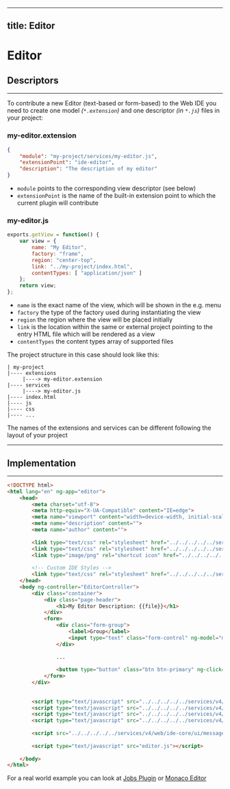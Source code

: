 ----
title: Editor
----

Editor
===

## Descriptors
----

To contribute a new Editor (text-based or form-based) to the Web IDE you need to create one model _(`*.extension`)_ and one descriptor _(in `*.js`)_ files in your project:

### my-editor.extension

```json
{
	"module": "my-project/services/my-editor.js",
	"extensionPoint": "ide-editor",
	"description": "The description of my editor"
}
```

- `module` points to the corresponding view descriptor (see below)
- `extensionPoint` is the name of the built-in extension point to which the current plugin will contribute


### my-editor.js

```javascript
exports.getView = function() {
	var view = {
		name: "My Editor",
		factory: "frame",
		region: "center-top",
		link: "../my-project/index.html",
		contentTypes: [ "application/json" ]
	};
	return view;
};
```


- `name` is the exact name of the view, which will be shown in the e.g. menu
- `factory` the type of the factory used during instantiating the view
- `region` the region where the view will be placed initially
- `link` is the location within the same or external project pointing to the entry HTML file which will be rendered as a view
- `contentTypes` the content types array of supported files



The project structure in this case should look like this:

``` hl_lines="3 5"
| my-project
|---- extensions
     |----> my-editor.extension
|---- services
     |----> my-editor.js
|---- index.html
|---- js
|---- css
|---- ...

```

The names of the extensions and services can be different following the layout of your project
   
----

## Implementation
----

```html
<!DOCTYPE html>
<html lang="en" ng-app="editor">
	<head>
		<meta charset="utf-8">
		<meta http-equiv="X-UA-Compatible" content="IE=edge">
		<meta name="viewport" content="width=device-width, initial-scale=1.0">
		<meta name="description" content="">
		<meta name="author" content="">
	
		<link type="text/css" rel="stylesheet" href="../../../../../services/v4/js/theme/resources.js/bootstrap.min.css">
		<link type="text/css" rel="stylesheet" href="../../../../../services/v4/web/resources/font-awesome-4.7.0/css/font-awesome.min.css">
		<link type="image/png" rel="shortcut icon" href="../../../../../services/v4/web/resources/images/favicon.png" />
		
		<!-- Custom IDE Styles -->
		<link type="text/css" rel="stylesheet" href="../../../../../services/v4/js/theme/resources.js/ide.css" />
	</head>
	<body ng-controller="EditorController">
		<div class="container">
			<div class="page-header">
				<h1>My Editor Description: {{file}}</h1>
			</div>
			<form>
				<div class="form-group">
					<label>Group</label>
					<input type="text" class="form-control" ng-model="myModel.group" value="">
				</div>
				
				...
				
				<button type="button" class="btn btn-primary" ng-click="save()">Save</button>
			</form>
		</div>
	
	
		<script type="text/javascript" src="../../../../../services/v4/web/resources/jquery/2.0.3/jquery.min.js"></script>
		<script type="text/javascript" src="../../../../../services/v4/web/resources/bootstrap/3.3.7/bootstrap.min.js" async></script>
		<script type="text/javascript" src="../../../../../services/v4/web/resources/angular/1.4.7/angular.min.js"></script>
		<script type="text/javascript" src="../../../../../services/v4/web/resources/angular/1.4.7/angular-resource.min.js"></script>
	
		<script src="../../../../../services/v4/web/ide-core/ui/message-hub.js"></script>
	
		<script type="text/javascript" src="editor.js"></script>
	
	</body>
</html>
```
For а real world example you can look at [Jobs Plugin](https://github.com/dirigiblelabs/ide-jobs) or [Monaco Editor](https://github.com/dirigiblelabs/ide-monaco)

